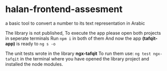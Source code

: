 # halan-frontend-assesment

a basic tool to convert a number to its text representation in Arabic

The library is not published, To execute the app please open both projects in seperate terminals
Run `npm i` in both of them
And now the app **(tafqit-app)** is ready to `ng s -o`

The unit tests wrote in the library **ngx-tafqit**
To run them use:
`ng test ngx-tafqit` in the terminal where you have opened the library project and installed the node modules.
